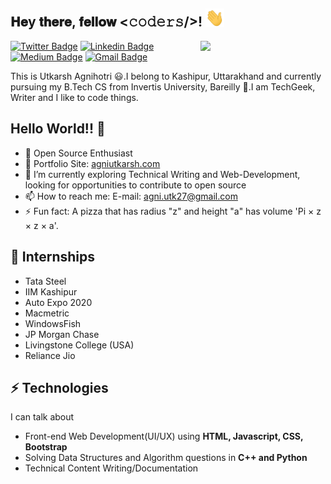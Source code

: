 <h2> 𝐇𝐞y 𝐭𝐡𝐞𝐫𝐞, 𝐟𝐞𝐥𝐥𝐨𝐰 <𝚌𝚘𝚍𝚎𝚛𝚜/>! <img src="https://raw.githubusercontent.com/ABSphreak/ABSphreak/master/gifs/Hi.gif" width="30px"></h2>

<img align='right' src='https://user-images.githubusercontent.com/5713670/87202985-820dcb80-c2b6-11ea-9f56-7ec461c497c3.gif' width='200"'>

[![Twitter Badge](https://img.shields.io/badge/-@agniutkarsh-1ca0f1?style=flat-square&labelColor=1ca0f1&logo=twitter&logoColor=white&link=https://twitter.com/agniutkarsh)](https://twitter.com/agniutkarsh) [![Linkedin Badge](https://img.shields.io/badge/-agniutkarsh-blue?style=flat-square&logo=Linkedin&logoColor=white&link=https://www.linkedin.com/in/agniutkarsh/)](https://www.linkedin.com/in/agniutkarsh/) [![Medium Badge](https://img.shields.io/badge/-@agniutkarsh-03a57a?style=flat-square&labelColor=000000&logo=Medium&link=https://medium.com/@agniutkarsh/)](https://medium.com/agniutkarsh)
[![Gmail Badge](https://img.shields.io/badge/-agni.utk27@gmail.com-c14438?style=flat-square&logo=Gmail&logoColor=white&link=mailto:agni.utk27@gmail.com)](mailto:agni.utk27@gmail.com)

This is Utkarsh Agnihotri 😃.I belong to Kashipur, Uttarakhand and currently pursuing my B.Tech CS from Invertis University, Bareilly 🏫.I am TechGeek, Writer and I like to code things.
## Hello World!! 🤔
- 💬 Open Source Enthusiast
- 🎯 Portfolio Site: [agniutkarsh.com](https://www.agniutkarsh.com/)
- 🔭 I’m currently exploring Technical Writing and Web-Development, looking for opportunities to contribute to open source
- 📫 How to reach me: E-mail: agni.utk27@gmail.com
- ⚡ Fun fact: A pizza that has radius "z" and height "a" has volume 'Pi × z × z × a'. 
## 👯 Internships
* Tata Steel
* IIM Kashipur
* Auto Expo 2020
* Macmetric
* WindowsFish
* JP Morgan Chase
* Livingstone College (USA)
* Reliance Jio
## ⚡ Technologies
I can talk about
- Front-end Web Development(UI/UX) using **HTML, Javascript, CSS, Bootstrap**
- Solving Data Structures and Algorithm questions in **C++ and Python**
- Technical Content Writing/Documentation

